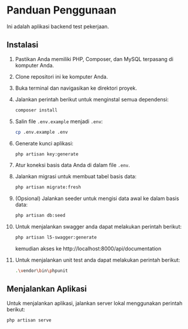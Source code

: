 # Panduan Penggunaan

Ini adalah aplikasi backend test pekerjaan.

## Instalasi

1. Pastikan Anda memiliki PHP, Composer, dan MySQL terpasang di komputer Anda.
2. Clone repositori ini ke komputer Anda.
3. Buka terminal dan navigasikan ke direktori proyek.
4. Jalankan perintah berikut untuk menginstal semua dependensi:

    ```bash
    composer install
    ```

5. Salin file `.env.example` menjadi `.env`:

    ```bash
    cp .env.example .env
    ```

6. Generate kunci aplikasi:

    ```bash
    php artisan key:generate
    ```

7. Atur koneksi basis data Anda di dalam file `.env`.
8. Jalankan migrasi untuk membuat tabel basis data:

    ```bash
    php artisan migrate:fresh
    ```

9. (Opsional) Jalankan seeder untuk mengisi data awal ke dalam basis data:

    ```bash
    php artisan db:seed
    ```
10. Untuk menjalankan swagger anda dapat melakukan perintah berikut:
    ```bash
    php artisan l5-swagger:generate
    ```
    kemudian akses ke http://localhost:8000/api/documentation
11. Untuk menjalankan unit test anda dapat melakukan perintah berikut:
    ```bash
    .\vendor\bin\phpunit
    ```
## Menjalankan Aplikasi

Untuk menjalankan aplikasi, jalankan server lokal menggunakan perintah berikut:

```bash
php artisan serve
